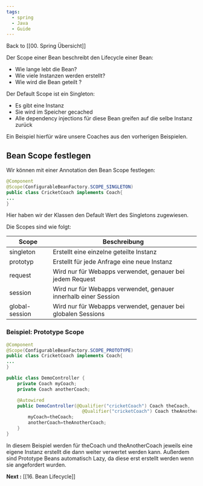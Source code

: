 ```yaml
---
tags:
  - spring
  - Java
  - Guide
---
```

Back to [[00. Spring Übersicht]]

Der Scope einer Bean beschreibt den Lifecycle einer Bean:
- Wie lange lebt die Bean?
- Wie viele Instanzen werden erstellt?
- Wie wird die Bean geteilt ?

Der Default Scope ist ein Singleton:
- Es gibt eine Instanz
- Sie wird im Speicher gecached
- Alle dependency injections für diese Bean greifen auf die selbe Instanz zurück

Ein Beispiel hierfür wäre unsere Coaches aus den vorherigen Beispielen.

## Bean Scope festlegen

Wir können mit einer Annotation den Bean Scope festlegen:

```java
@Component
@Scope(ConfigurableBeanFactory.SCOPE_SINGLETON)
public class CricketCoach implements Coach{
...
}
```

Hier haben wir der Klassen den Default Wert des Singletons zugewiesen.

Die Scopes sind wie folgt:

|Scope|Beschreibung|
|---|---|
|singleton|Erstellt eine einzelne geteilte Instanz|
|prototyp|Erstellt für jede Anfrage eine neue Instanz|
|request|Wird nur für Webapps verwendet, genauer bei jedem Request|
|session|Wird nur für Webapps verwendet, genauer innerhalb einer Session|
|global-session|Wird nur für Webapps verwendet, genauer bei globalen Sessions|

### Beispiel: Prototype Scope

```java
@Component
@Scope(ConfigurableBeanFactory.SCOPE_PROTOTYPE)
public class CricketCoach implements Coach{
...
}
```

```java
public class DemoController {
	private Coach myCoach;
	private Coach anotherCoach;

	@Autowired
	public DemoController(@Qualifier("cricketCoach") Coach theCoach,
							@Qualifier("cricketCoach") Coach theAnotherCoach ){
		myCoach=theCoach;
		anotherCoach=theAnotherCoach;
	}
}
```

In diesem Beispiel werden für theCoach und theAnotherCoach jeweils eine eigene Instanz erstellt die dann weiter verwertet werden kann.
Außerdem sind Prototype Beans automatisch Lazy, da diese erst erstellt werden wenn sie angefordert wurden.

**Next :** [[16. Bean Lifecycle]]